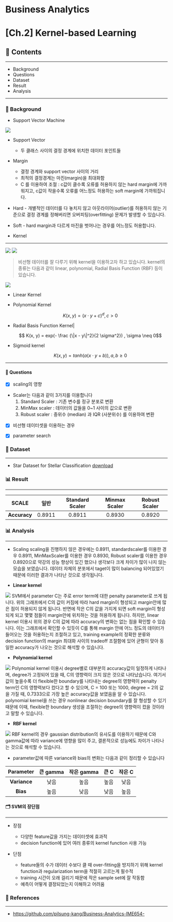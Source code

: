 # Business Analytics
# **[Ch.2] Kernel-based Learning**


## 📂 Contents
-----------------------------
* Background
* Questions
* Dataset
* Result
* Analysis

-----------------------------
### :pushpin: Background

* Support Vector Machine

<img src="./images/svm_classification.png">

  * Support Vector
    - 두 클래스 사이의 결정 경계에 위치한 데이터 포인트들
    
  * Margin
  
    - 결정 경계와 support vector 사이의 거리
    - 최적의 결정경계는 마진(margin)을 최대화함
    - C 를 이용하여 조절 : c값이 클수록 오류를 허용하지 않는 hard margin에 가까워지고, c값이 작을수록 오류를 어느정도 허용하는 soft margin에 가까워집니다.
    
   * Hard
    - 개별적인 데이터를 다 놓치지 않고 아웃라이어(outlier)를 허용하지 않는 기준으로 결정 경계를 정해버리면 오버피팅(overfitting) 문제가 발생할 수 있습니다.
    
   * Soft
    - hard margin과 다르게 마진을 벗어나는 경우를 어느정도 허용합니다.

* Kernel
-----------------------------
<img src="./images/kernel.png">
<img src="./images/map_class.png">

> 비선형 데이터를 잘 다루기 위해 kernel을 이용하고자 하고 있습니다. 
> kernel의 종류는 다음과 같이 linear, polynomial, Radial Basis Function (RBF) 등이 있습니다.
<img src="./images/kernel_class.png">

- Linear Kernel

- Polynomial Kernel

  $$ K(x,y) = (x \cdot y + c)^d , c>0$$

- Radial Basis Function Kernel|

  $$ K(x, y) = exp(- \frac {\|x - y\|^2}{2 \sigma^2}) , \sigma \neq 0$$

- Sigmoid kernel

  $$ K(x,y) = tanh(a(x \cdot y + b)), a,b \ge 0 $$

-----------------------------
#### 💬 Questions
- [x] scaling의 영향
- Scaler는 다음과 같이 3가지를 이용합니다
    1. Standard Scaler : 기존 변수를 정규 분포로 변환
    2. MinMax scaler : 데이터의 값들을 0~1 사이의 값으로 변환
    3. Robust scaler : 중위수 (median) 과 IQR (사분위수) 를 이용하여 변환
- [x] 비선형 데이터셋을 이용하는 경우
- [x] parameter search


### 📂 Dataset
----------------------------
* Star Dataset for Stellar Classification [download](https://www.kaggle.com/datasets/vinesmsuic/star-categorization-giants-and-dwarfs)

### :bar_chart: Result
-----------------------------
|**SCALE**|일반|Standard Scaler|Minmax Scaler|Robust Scaler|
|:--:|:--:|:--:|:--:|:--:|
|**Accuracy**|0.8911|0.8911|0.8930|0.8920|


### 📊 Analysis
------------------------------
- Scaling
scaling을 진행하지 않은 경우에는 0.8911, standardscaler를 이용한 경우 0.8911, MinMaxScaler를 이용한 경우 0.8930, Robust scaler를 이용한 경우 0.8920으로 약강의 성능 향상이 있긴 했으나 생각보다 크게 차이가 많이 나지 않는 모습을 보였습니다. 데이터 자체의 분포에서 taget이 많이 balancing 되어있었기 때문에 이러한 결과가 나타난 것으로 생각됩니다.

- **Linear kernel**
<img src="./images/linear.png">
SVM에서 parameter C는 주로 error term에 대한 penalty parameter로 쓰게 됩니다. 위의 그래프에서 C의 값이 커짐에 따라 hard margin이 형성되고 margin안에 많은 점이 허용되지 않게 됩니다. 반면에 작은 C의 값을 가지게 되면 soft margin이 형성되게 되고 몇몇 점들이 margin안에 위치하는 것을 허용하게 됩니다. 하지만, linear kernel 이용시 위의 경우 C의 값에 따라 accuracy의 변화는 없는 점을 확인할 수 있습니다. 이는 그래프에서 확인할 수 있듯이 C를 통해 margin 안에 어느 정도의 데이터가 들어오는 것을 허용하는지 조절하고 있고, training example의 정확한 분류와 decision function의 margin 최대화 사이의 tradeoff 조절함에 있어 균형이 맞아 동일한 accuracy가 나오는 것으로 해석할 수 있습니다.

- **Polynomial kernel**
<img src="./images/poly.png">
Polynomial kernel 이용시 degree별로 대부분의 accuracy값이 일정하게 나타나며, degree가 고정되어 있을 때, C의 영향력이 크지 않은 것으로 나타났습니다. 여기서 값이 높을수록 더 flexible한 boundary를 나타내는 degree의 영향력이 penalty term인 C의 영향력보다 컸다고 할 수 있으며, C = 100 또는 1000, degree = 2의 값을 가질 때, 0.7333으로 가장 높은 accuracy값을 보였음을 알 수 있습니다. polynomial kernel을 쓰는 경우 nonlinear decision boundary를 잘 형성할 수 있기 때문에 이때, flexible한 boundary 생성을 조절하는 degree의 영향력이 컸을 것이라고 말할 수 있습니다.

- **RBF kernel**
<img src="./images/rbf.png">
RBF kernel의 경우 gaussian distribution의 유사도를 이용하기 때문에 C와 gamma값에 따라 variance에 영향을 많이 주고, 결론적으로 성능에도 차이가 나타나는 것으로 해석할 수 있습니다.

- parameter값에 따른 variance와 bias의 변화는 다음과 같이 정리할 수 있습니다

|**Parameter**|큰 gamma|작은 gamma|큰 C|작은 C|
|:--:|:--:|:--:|:--:|:--:|
|**Variance**|낮음|높음|높음|낮음|
|**Bias**|높음|낮음|낮음|높음|


#### **🗂️ SVM의 장단점**
---
- 장점 
    - 다양한 feature값을 가지는 데이터셋에 효과적
    - decision function에 있어 여러 종류의 kernel function 사용 가능

- 단점 
    - feature들의 수가 데이터 수보다 클 때 over-fitting을 방지하기 위해 kernel function과 regularization term을 적절히 고르는게 필수적
    -  training 시간이 오래 걸리기 때문에 작은 sample set에 잘 작동함
    - 예측이 어떻게 결정되었는지 이해하고 어려움

### 📂 References
------------------------------
* https://github.com/pilsung-kang/Business-Analytics-IME654-

